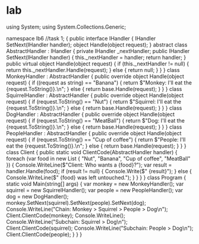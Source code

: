 # lab
using System;
using System.Collections.Generic;

namespace lb6
    //task 1; 
{
    public interface IHandler
    {
        IHandler SetNext(IHandler handler);
        object Handle(object request);
    }
    abstract class AbstractHandler : IHandler
    {
        private IHandler _nextHandler;
        public IHandler SetNext(IHandler handler)
        {
            this._nextHandler = handler;
            return handler;
        }
        public virtual object Handle(object request)
        {
            if (this._nextHandler != null)
            {
                return this._nextHandler.Handle(request);
            }
            else
            {
                return null;
            }
        }
    }
    class MonkeyHandler : AbstractHandler
    {
        public override object Handle(object request)
        {
            if ((request as string) == "Banana")
            {
                return $"Monkey: I'll eat the {request.ToString()}.\n";
            }
            else
            {
                return base.Handle(request);
            }
        }
    }
    class SquirrelHandler : AbstractHandler
    {
        public override object Handle(object request)
        {
            if (request.ToString() == "Nut")
            {
                return $"Squirrel: I'll eat the {request.ToString()}.\n";
            }
            else
            {
                return base.Handle(request);
            }
        }
    }
    class DogHandler : AbstractHandler
    {
        public override object Handle(object request)
        {
            if (request.ToString() == "MeatBall")
            {
                return $"Dog: I'll eat the {request.ToString()}.\n";
            }
            else
            {
                return base.Handle(request);
            }
        }
    }
    class PeopleHandler : AbstractHandler
    {
        public override object Handle(object request)
        {
            if (request.ToString() == "Cup of coffee")
            {
                return $"People: I'll eat the {request.ToString()}.\n";
            }
            else
            {
                return base.Handle(request);
            }
        }
    }
    class Client
    {
        public static void ClientCode(AbstractHandler handler)
        {
            foreach (var food in new List<string> { "Nut", "Banana", "Cup of coffee", "MeatBall" })
            {
                Console.WriteLine($"Client: Who wants a {food}?");
                var result = handler.Handle(food);
                if (result != null)
                {
                    Console.Write($"   {result}");
                }
                else
                {
                    Console.WriteLine($"   {food} was left untouched.");
                }
            }
        }
    }
    class Program
    {
        static void Main(string[] args)
        {
            var monkey = new MonkeyHandler();
            var squirrel = new SquirrelHandler();
            var people = new PeopleHandler();
            var dog = new DogHandler();
            monkey.SetNext(squirrel).SetNext(people).SetNext(dog);
            Console.WriteLine("Chain: Monkey > Squirrel > People > Dog\n");
            Client.ClientCode(monkey);
            Console.WriteLine();
            Console.WriteLine("Subchain: Squirrel > Dog\n");
            Client.ClientCode(squirrel);
            Console.WriteLine("Subchain: People > Dog\n");
            Client.ClientCode(people);
        }
    }
}
